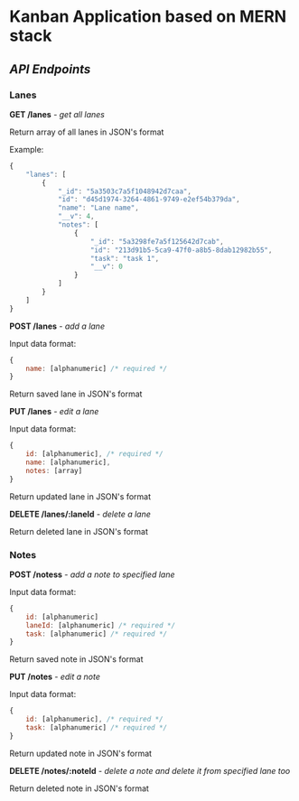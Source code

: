 # Kanban Application based on MERN stack

## *API Endpoints*

### **Lanes**

**GET /lanes** *- get all lanes*

Return array of all lanes in JSON's format

Example:
```javascript
{
    "lanes": [
        {
            "_id": "5a3503c7a5f1048942d7caa",
            "id": "d45d1974-3264-4861-9749-e2ef54b379da",
            "name": "Lane name",
            "__v": 4,
            "notes": [
                {
                    "_id": "5a3298fe7a5f125642d7cab",
                    "id": "213d91b5-5ca9-47f0-a8b5-8dab12982b55",
                    "task": "task 1",
                    "__v": 0
                }
            ]
        }
    ]
}
```

**POST /lanes** *- add a lane* 

Input data format:
```javascript
{
    name: [alphanumeric] /* required */
}
```
Return saved lane in JSON's format

 **PUT /lanes** *- edit a lane*

Input data format:
```javascript
{
    id: [alphanumeric], /* required */
    name: [alphanumeric],
    notes: [array]
}
```
Return updated lane in JSON's format

**DELETE /lanes/:laneId** *- delete a lane*

Return deleted lane in JSON's format


### **Notes**  

**POST /notess** *- add a note to specified lane* 

Input data format:
```javascript
{
    id: [alphanumeric] 
    laneId: [alphanumeric] /* required */ 
    task: [alphanumeric] /* required */
}
```
Return saved note in JSON's format

**PUT /notes** *- edit a note*

Input data format:
```javascript
{
    id: [alphanumeric], /* required */
	task: [alphanumeric] /* required */
}
```
Return updated note in JSON's format

**DELETE /notes/:noteId** *- delete a note and delete it from specified lane too*

Return deleted note in JSON's format
